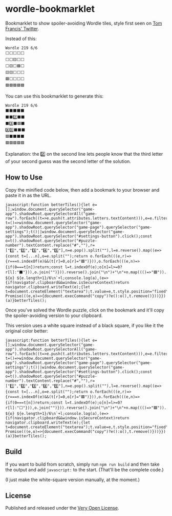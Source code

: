 # wordle-bookmarklet

Bookmarklet to show spoiler-avoiding Wordle tiles, style first seen on [Tom Francis' Twitter](https://twitter.com/Pentadact).

Instead of this:

```
Wordle 219 6/6
⬜⬜⬜⬜⬜
⬜⬜🟨⬜⬜
⬜🟨⬜🟩⬜
🟨🟨⬜⬜⬜
🟩⬜⬜⬜⬜
🟩🟩🟩🟩🟩
```

You can use this bookmarklet to generate this:

```
Wordle 219 6/6
⬛⬛⬛⬛⬛
⬛⬛2️⃣⬛⬛
⬛3️⃣⬛🟩⬛
4️⃣3️⃣⬛⬛⬛
🟩⬛⬛⬛⬛
🟩🟩🟩🟩🟩
```

Explanation: the 2️⃣ on the second line lets people know that the third letter of your second guess was the second letter of the solution.

## How to Use

Copy the minified code below, then add a bookmark to your browser and paste it in as the URL.

```
javascript:function betterTiles(){let e=[];window.document.querySelector("game-app").shadowRoot.querySelectorAll("game-row").forEach((t=>e.push(t.attributes.letters.textContent))),e=e.filter(Boolean);const t=()=>window.document.querySelector("game-app").shadowRoot.querySelector("game-page").querySelector("game-settings");t()||window.document.querySelector("game-app").shadowRoot.querySelector("#settings-button").click();const o=t().shadowRoot.querySelector("#puzzle-number").textContent.replace("#",""),r=["1️⃣","2️⃣","3️⃣","4️⃣","5️⃣"],n=e.pop().split(""),l=e.reverse().map((e=>{const t=[...n],o=e.split("");return o.forEach(((e,r)=>{r===n.indexOf(e)&&(t[r]=0,o[r]="🟩")})),o.forEach(((e,n)=>{if(0===t[n])return;const l=t.indexOf(e);o[n]=l>=0?r[l]:"⬛"})),o.join("")})).reverse().join("\n")+"\n"+n.map((()=>"🟩")).join(""),a=`Wordle ${o} ${e.length+1}/6\n`+l;console.log(a),(e=>{if(navigator.clipboard&&window.isSecureContext)return navigator.clipboard.writeText(e);{let t=document.createElement("textarea");t.value=e,t.style.position="fixed",t.style.left="-999999px",t.style.top="-999999px",document.body.appendChild(t),t.focus(),t.select(),new Promise(((e,o)=>{document.execCommand("copy")?e():o(),t.remove()}))}})(a)}betterTiles();
```

Once you've solved the Wordle puzzle, click on the bookmark and it'll copy the spoiler-avoiding version to your clipboard.

This version uses a white square instead of a black square, if you like it the original color better:

```
javascript:function betterTiles(){let e=[];window.document.querySelector("game-app").shadowRoot.querySelectorAll("game-row").forEach((t=>e.push(t.attributes.letters.textContent))),e=e.filter(Boolean);const t=()=>window.document.querySelector("game-app").shadowRoot.querySelector("game-page").querySelector("game-settings");t()||window.document.querySelector("game-app").shadowRoot.querySelector("#settings-button").click();const o=t().shadowRoot.querySelector("#puzzle-number").textContent.replace("#",""),r=["1️⃣","2️⃣","3️⃣","4️⃣","5️⃣"],n=e.pop().split(""),l=e.reverse().map((e=>{const t=[...n],o=e.split("");return o.forEach(((e,r)=>{r===n.indexOf(e)&&(t[r]=0,o[r]="🟩")})),o.forEach(((e,n)=>{if(0===t[n])return;const l=t.indexOf(e);o[n]=l>=0?r[l]:"⬜"})),o.join("")})).reverse().join("\n")+"\n"+n.map((()=>"🟩")).join(""),a=`Wordle ${o} ${e.length+1}/6\n`+l;console.log(a),(e=>{if(navigator.clipboard&&window.isSecureContext)return navigator.clipboard.writeText(e);{let t=document.createElement("textarea");t.value=e,t.style.position="fixed",t.style.left="-999999px",t.style.top="-999999px",document.body.appendChild(t),t.focus(),t.select(),new Promise(((e,o)=>{document.execCommand("copy")?e():o(),t.remove()}))}})(a)}betterTiles();
```

## Build

If you want to build from scratch, simply run `npm run build` and then take the output and add `javascript:` to the start. (That'll be the complete code.)

(I just make the white-square version manually, at the moment.)

## License

Published and released under the [Very Open License](http://veryopenlicense.com).
